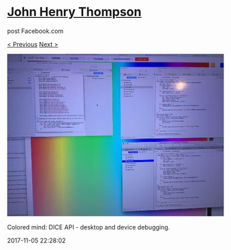 # [John Henry Thompson](../README.md)
post Facebook.com

[< Previous](2017-11-08-2.md) [Next >](2017-11-05-2.md)

[![](../media/2017-11-05/Timeline-Photos-Colored-mind-DICE-API-desktop-and-device-debuggi.jpg)](../README.md)

Colored mind: DICE API - desktop and device debugging.

2017-11-05 22:28:02